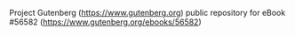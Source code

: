 Project Gutenberg (https://www.gutenberg.org) public repository for
eBook #56582 (https://www.gutenberg.org/ebooks/56582)
